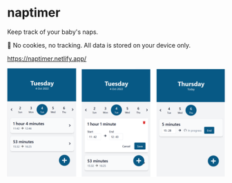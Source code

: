 # naptimer

Keep track of your baby's naps. 

🍪 No cookies, no tracking. All data is stored on your device only.

https://naptimer.netlify.app/

![Three screenshots of the app, showing a list of naps with start time, end time, and editable functionality.](/docs/screenshots.png "Screenshots of app")

